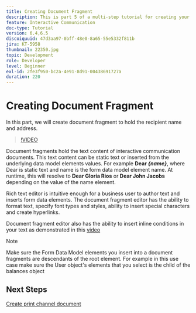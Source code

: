 ```yaml
---
title: Creating Document Fragment
description: This is part 5 of a multi-step tutorial for creating your first interactive communications document. In this part, we will create document fragment to hold the recipient name and address.
feature: Interactive Communication
doc-type: Tutorial
version: 6.4,6.5
discoiquuid: 47d3aa97-0bff-48e0-8a65-55e5332f811b
jira: KT-5958
thumbnail: 22350.jpg
topic: Development
role: Developer
level: Beginner
exl-id: 2fe3f950-bc2a-4e91-8d91-00438691727a
duration: 220
---
```

# Creating Document Fragment

In this part, we will create document fragment to hold the recipient name and address.

>[!VIDEO](https://video.tv.adobe.com/v/22350?quality=12&learn=on)

Document fragments hold the text content of interactive communication documents. This text content can be static text or inserted from the underlying data model elements values. For example **Dear _{name}_**, where Dear is static text and name is the form data model element name. At runtime, this will resolve to **Dear Gloria Rios** or **Dear John Jacobs** depending on the value of the name element.

Rich text editor is intuitive enough for a business user to author text and inserts form data elements. The document fragment editor has the ability to format text, specify font types and styles, ability to insert special characters and create hyperlinks.

Document fragment editor also has the ability to insert inline conditions in your text as demonstrated in this [video](https://helpx.adobe.com/experience-manager/kt/forms/using/editing-improvements-correspondence-mgmt-feature-video-use.html)

>[!NOTE]
>
>Make sure the Form Data Model elements you insert into a document fragments are descendants of the root element. For example in this use case make sure the User object's elements that you select is the child of the balances object

## Next Steps

[Create print channel document](./create-print-channel-document.md)
